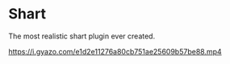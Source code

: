 # Shart
The most realistic shart plugin ever created.

https://i.gyazo.com/e1d2e11276a80cb751ae25609b57be88.mp4
